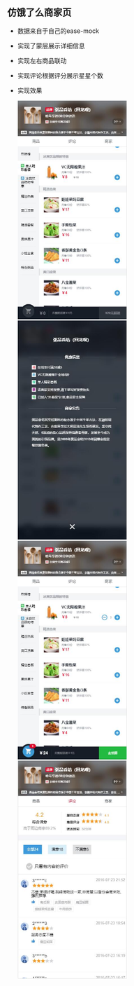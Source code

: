 ## 仿饿了么商家页  

- 数据来自于自己的ease-mock   

- 实现了蒙层展示详细信息    

- 实现左右商品联动  

- 实现评论根据评分展示星星个数  

- 实现效果  

  <img src="./img-readme/index.jpg" width="250"/>
  <img src="./img-readme/mask.jpg" width="250"/>  
  <img src="./img-readme/cart.jpg" width="250"/>
  <img src="./img-readme/star.jpg" width="250"/>